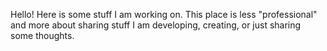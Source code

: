 Hello! Here is some stuff I am working on. This place is less "professional" and more about sharing stuff I am developing, creating, or just sharing some thoughts.
